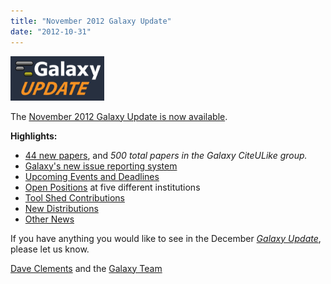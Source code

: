 ```yaml
---
title: "November 2012 Galaxy Update"
date: "2012-10-31"
---
```


<div class='right'><a href='/src/galaxy-updates/2012-11/index.md'><img src="/src/images/logos/GalaxyUpdate200.png" alt="November 2012 Galaxy Update" width=150 /></a></div>

The [November 2012 Galaxy Update is now available](/src/galaxy-updates/2012-11/index.md). 

**Highlights:**

* [44 new papers](/src/galaxy-updates/2012-11/index.md#new-papers), and *500 total papers in the Galaxy CiteULike group.*
* [Galaxy's new issue reporting system](/src/galaxy-updates/2012-11/index.md#new-trello-issue-board)
* [Upcoming Events and Deadlines](/src/galaxy-updates/2012-11/index.md#upcoming-events-and-deadlines)
* [Open Positions](/src/galaxy-updates/2012-11/index.md#whos-hiring) at five different institutions
* [Tool Shed Contributions](/src/galaxy-updates/2012-11/index.md#toolshed-contributions)
* [New Distributions](/src/galaxy-updates/2012-11/index.md#new-distributions)
* [Other News](/src/galaxy-updates/2012-11/index.md#other-news)

If you have anything you would like to see in the December *[Galaxy Update](/src/galaxy-updates/index.md)*, please let us know.

[Dave Clements](/src/people/dave-clements/index.md) and the [Galaxy Team](/src/galaxy-team/index.md)
